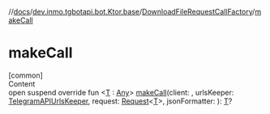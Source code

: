 //[docs](../../../index.md)/[dev.inmo.tgbotapi.bot.Ktor.base](../index.md)/[DownloadFileRequestCallFactory](index.md)/[makeCall](make-call.md)



# makeCall  
[common]  
Content  
open suspend override fun <[T](make-call.md) : [Any](https://kotlinlang.org/api/latest/jvm/stdlib/kotlin/-any/index.html)> [makeCall](make-call.md)(client: , urlsKeeper: [TelegramAPIUrlsKeeper](../../dev.inmo.tgbotapi.utils/-telegram-a-p-i-urls-keeper/index.md), request: [Request](../../dev.inmo.tgbotapi.requests.abstracts/-request/index.md)<[T](make-call.md)>, jsonFormatter: ): [T](make-call.md)?  



